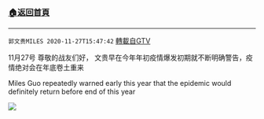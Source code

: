 ﻿###  [:house:返回首頁](https://github.com/ourhimalayas/txt)
---

`郭文贵MILES 2020-11-27T15:47:42` [轉載自GTV](https://gtv.org/web/#/UserInfo/5e596957357cc612d35a8044)

11月27号 尊敬的战友们好， 文贵早在今年年初疫情爆发初期就不断明确警告，疫情绝对会在年底卷土重来

Miles Guo repeatedly warned early this year that the epidemic would definitely return before end of this year

[![](https://filegroup.gtv.org/cdn-cgi/image/width=600/https://filegroup.gtv.org/group4/web/20201127/15/47/0/9a1ab599efedeed0866969e36e0b7ad2.jpg)](https://filegroup.gtv.org/group4/web/20201127/15/47/0/b99ad28d921872d629b2c2deeffc0d5e.mp4)